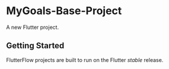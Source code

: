 # MyGoals-Base-Project

A new Flutter project.

## Getting Started

FlutterFlow projects are built to run on the Flutter _stable_ release.
